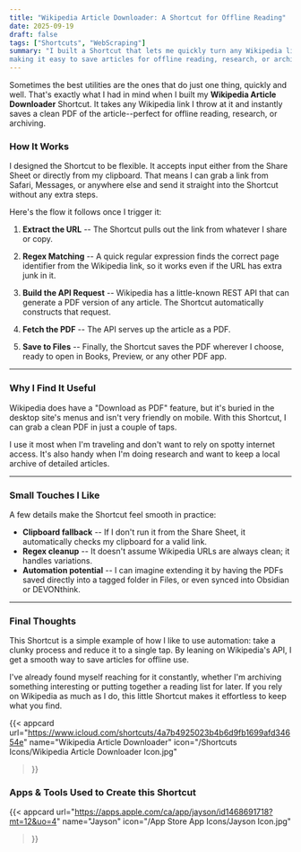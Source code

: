 ```yaml
---
title: "Wikipedia Article Downloader: A Shortcut for Offline Reading"
date: 2025-09-19
draft: false
tags: ["Shortcuts", "WebScraping"]
summary: "I built a Shortcut that lets me quickly turn any Wikipedia link into a clean PDF, 
making it easy to save articles for offline reading, research, or archiving."
---
```



Sometimes the best utilities are the ones that do just one thing, quickly and well. That's 
exactly what I had in mind when I built my **Wikipedia Article Downloader** Shortcut. It takes 
any Wikipedia link I throw at it and instantly saves a clean PDF of the article--perfect for 
offline reading, research, or archiving.

### How It Works

I designed the Shortcut to be flexible. It accepts input either from the Share Sheet or 
directly from my clipboard. That means I can grab a link from Safari, Messages, or anywhere 
else and send it straight into the Shortcut without any extra steps.

Here's the flow it follows once I trigger it:

1. **Extract the URL** -- The Shortcut pulls out the link from whatever I share or copy.

2. **Regex Matching** -- A quick regular expression finds the correct page identifier from 
the Wikipedia link, so it works even if the URL has extra junk in it.

3. **Build the API Request** -- Wikipedia has a little-known REST API that can generate a 
PDF version of any article. The Shortcut automatically constructs that request.

4. **Fetch the PDF** -- The API serves up the article as a PDF.

5. **Save to Files** -- Finally, the Shortcut saves the PDF wherever I choose, ready to 
open in Books, Preview, or any other PDF app.

---

### Why I Find It Useful

Wikipedia does have a "Download as PDF" feature, but it's buried in the desktop site's menus 
and isn't very friendly on mobile. With this Shortcut, I can grab a clean PDF in just a couple 
of taps.

I use it most when I'm traveling and don't want to rely on spotty internet access. It's 
also handy when I'm doing research and want to keep a local archive of detailed articles.

---

### Small Touches I Like

A few details make the Shortcut feel smooth in practice:

- **Clipboard fallback** -- If I don't run it from the Share Sheet, it automatically checks 
my clipboard for a valid link.
- **Regex cleanup** -- It doesn't assume Wikipedia URLs are always clean; it handles variations.
- **Automation potential** -- I can imagine extending it by having the PDFs saved directly 
into a tagged folder in Files, or even synced into Obsidian or DEVONthink.
---

### Final Thoughts

This Shortcut is a simple example of how I like to use automation: take a clunky process and 
reduce it to a single tap. By leaning on Wikipedia's API, I get a smooth way to save articles 
for offline use.

I've already found myself reaching for it constantly, whether I'm archiving something 
interesting or putting together a reading list for later. If you rely on Wikipedia as much 
as I do, this little Shortcut makes it effortless to keep what you find.

{{< appcard 
    url="https://www.icloud.com/shortcuts/4a7b4925023b4b6d9fb1699afd34654e" 
    name="Wikipedia Article Downloader" 
    icon="/Shortcuts Icons/Wikipedia Article Downloader Icon.jpg" 
>}}

### Apps & Tools Used to Create this Shortcut

{{< appcard 
    url="https://apps.apple.com/ca/app/jayson/id1468691718?mt=12&uo=4" 
    name="Jayson" 
    icon="/App Store App Icons/Jayson Icon.jpg" 
>}}